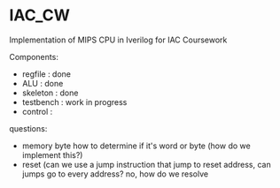 # IAC_CW
Implementation of MIPS CPU in Iverilog for IAC Coursework

Components:
- regfile : done
- ALU : done 
- skeleton : done
- testbench : work in progress
- control :

questions:
- memory byte how to determine if it's word or byte (how do we implement this?)
- reset  (can we use a jump instruction that jump to reset address, can jumps go to every address? no, how do we resolve 
